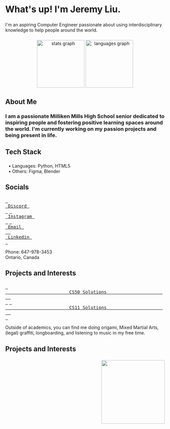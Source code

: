 <h1 align="left">What's up! I'm Jeremy Liu.</h1>

###

<p align="left">I'm an aspiring Computer Engineer passionate about using interdisciplinary knowledge to help people around the world.</p>

###

<h3 align="left"></h3>

###

<div align="center">
  <img src="https://github-readme-stats.vercel.app/api?username=Jeremyliu-621&hide_title=false&hide_rank=false&show_icons=true&include_all_commits=true&count_private=true&disable_animations=false&theme=nord&locale=en&hide_border=false" height="150" alt="stats graph"  />
  <img src="https://github-readme-stats.vercel.app/api/top-langs?username=Jeremyliu-621&locale=en&hide_title=false&layout=compact&card_width=320&langs_count=5&theme=nord&hide_border=false" height="150" alt="languages graph"  />
</div>

###

<h2 align="left">About Me</h2>

###

<h3 align="left">I am a passionate Milliken Mills High School senior dedicated to inspiring people and fostering positive learning spaces around the world. I'm currently working on my passion projects and being present in life.</h3>

###

<h2 align="left">Tech Stack</h2>

###

<p align="left" style="margin-left: 10px;">• Languages: Python, HTML5<br>• Others: Figma, Blender</p>

###

<h2 align="left">Socials</h2>

###

[<kbd> <br> Discord <br> </kbd>](https://discordapp.com/users/613742496924565514) [<kbd> <br> Instagram <br> </kbd>](https://www.instagram.com/jeremyliu.621/) [<kbd> <br> Email <br> </kbd>](jeremyliu621@gmail.com)[<kbd> <br> Linkedin <br> </kbd>](https://www.linkedin.com/in/jeremy-liu-3b1238339)

<p align="left">Phone: 647-978-3453<br>Ontario, Canada</p>

###

<h2 align="left">Projects and Interests</h2>

###

[<kbd> <br>                                                                                                            CS50 Solutions                                                                                                            <br> </kbd>](https://github.com/Jeremyliu-621/CS50-projects)  [<kbd> <br>                                                                                                            CS11 Solutions                                                                                                            <br> </kbd>](#)

<p align="left">Outside of academics, you can find me doing origami, Mixed Martial Arts, (legal) graffiti, longboarding, and listening to music in my free time.</p>

<h2 align="left">Projects and Interests</h2>

###

<img align="right" height="200" src="https://media4.giphy.com/media/v1.Y2lkPTc5MGI3NjExcnZwY25waXZ0bWliY3luenphanFvZGt6NXN6aWlmajZucWpnazNrbiZlcD12MV9pbnRlcm5hbF9naWZfYnlfaWQmY3Q9Zw/7vDoUoDZHoUQxMPkd7/giphy.gif"  />

<br clear="both">

###


